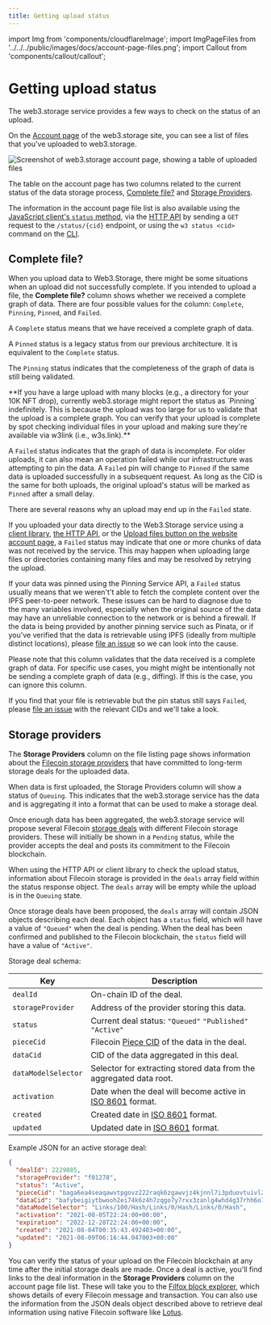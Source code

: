 ```yaml
---
title: Getting upload status
---
```


import Img from 'components/cloudflareImage';
import ImgPageFiles from '../../../public/images/docs/account-page-files.png';
import Callout from 'components/callout/callout';

# Getting upload status

The web3.storage service provides a few ways to check on the status of an upload.

On the [Account page](https://web3.storage/account) of the web3.storage site, you can see a list of files that you've uploaded to web3.storage.

<Img src={ImgPageFiles} alt="Screenshot of web3.storage account page, showing a table of uploaded files" />

The table on the account page has two columns related to the current status of the data storage process, [Complete file?](#complete) and [Storage Providers](#storage-providers).

The information in the account page file list is also available using the [JavaScript client's `status` method][client-js-check], via the [HTTP API][client-http] by sending a `GET` request to the `/status/{cid}` endpoint, or using the `w3 status <cid>` command on the [CLI](https://github.com/web3-storage/web3.storage/tree/main/packages/w3#readme).

## Complete file?

When you upload data to Web3.Storage, there might be some situations when an upload did not successfully complete. If you intended to upload a file, the **Complete file?** column shows whether we received a complete graph of data. There are four possible values for the column: `Complete`, `Pinning`, `Pinned`, and `Failed`.

A `Complete` status means that we have received a complete graph of data.

A `Pinned` status is a legacy status from our previous architecture. It is equivalent to the `Complete` status.

The `Pinning` status indicates that the completeness of the graph of data is still being validated.

<Callout emoji="!">
**If you have a large upload with many blocks (e.g., a directory for your 10K NFT drop), currently web3.storage might report the status as `Pinning` indefinitely. This is because the upload was too large for us to validate that the upload is a complete graph. You can verify that your upload is complete by spot checking individual files in your upload and making sure they're available via w3link (i.e., w3s.link).**
</Callout>

A `Failed` status indicates that the graph of data is incomplete. For older uploads, it can also mean an operation failed while our infrastructure was attempting to pin the data. A `Failed` pin will change to `Pinned` if the same data is uploaded successfully in a subsequent request. As long as the CID is the same for both uploads, the original upload's status will be marked as `Pinned` after a small delay.

There are several reasons why an upload may end up in the `Failed` state.

If you uploaded your data directly to the Web3.Storage service using a [client library][client-js], [the HTTP API][client-http], or the [Upload files button on the website account page][upload-page], a `Failed` status may indicate that one or more chunks of data was not received by the service. This may happen when uploading large files or directories containing many files and may be resolved by retrying the upload.

If your data was pinned using the Pinning Service API, a `Failed` status usually means that we weren't't able to fetch the complete content over the IPFS peer-to-peer network. These issues can be hard to diagnose due to the many variables involved, especially when the original source of the data may have an unreliable connection to the network or is behind a firewall. If the data is being provided by another pinning service such as Pinata, or if you've verified that the data is retrievable using IPFS (ideally from multiple distinct locations), please [file an issue][new-issue] so we can look into the cause.

Please note that this column validates that the data received is a complete graph of data. For specific use cases, you might might be intentionally not be sending a complete graph of data (e.g., diffing). If this is the case, you can ignore this column.

If you find that your file is retrievable but the pin status still says `Failed`, please [file an issue][new-issue] with the relevant CIDs and we'll take a look.

## Storage providers

The **Storage Providers** column on the file listing page shows information about the [Filecoin storage providers][fil-docs-storage-providers] that have committed to long-term storage deals for the uploaded data.

When data is first uploaded, the Storage Providers column will show a status of `Queuing`. This indicates that the web3.storage service has the data and is aggregating it into a format that can be used to make a storage deal.

Once enough data has been aggregated, the web3.storage service will propose several Filecoin [storage deals][fil-docs-deals] with different Filecoin storage providers. These will initially be shown in a `Pending` status, while the provider accepts the deal and posts its commitment to the Filecoin blockchain.

When using the HTTP API or client library to check the upload status, information about Filecoin storage is provided in the `deals` array field within the status response object. The `deals` array will be empty while the upload is in the `Queuing` state.

Once storage deals have been proposed, the `deals` array will contain JSON objects describing each deal. Each object has a `status` field, which will have a value of `"Queued"` when the deal is pending. When the deal has been confirmed and published to the Filecoin blockchain, the `status` field will have a value of `"Active"`.

Storage deal schema:

| Key                 | Description                                                                                           |
| ------------------- | ----------------------------------------------------------------------------------------------------- |
| `dealId`            | On-chain ID of the deal.                                                                              |
| `storageProvider`   | Address of the provider storing this data.                                                            |
| `status`            | Current deal status: `"Queued"` `"Published"` `"Active"`                                              |
| `pieceCid`          | Filecoin [Piece CID](https://spec.filecoin.io/systems/filecoin_files/piece/) of the data in the deal. |
| `dataCid`           | CID of the data aggregated in this deal.                                                              |
| `dataModelSelector` | Selector for extracting stored data from the aggregated data root.                                    |
| `activation`        | Date when the deal will become active in [ISO 8601](https://en.wikipedia.org/wiki/ISO_8601) format.   |
| `created`           | Created date in [ISO 8601](https://en.wikipedia.org/wiki/ISO_8601) format.                            |
| `updated`           | Updated date in [ISO 8601](https://en.wikipedia.org/wiki/ISO_8601) format.                            |

Example JSON for an active storage deal:

```json
{
  "dealId": 2229885,
  "storageProvider": "f01278",
  "status": "Active",
  "pieceCid": "baga6ea4seaqawvtpgovz222raqk6zgawvjz4kjnnl7i3pduovtuivl2qxokoaji",
  "dataCid": "bafybeigiytbwooh2ei74k6z4h7zqgo7y7rxx3zanlg4whd4g37rhh6o74m",
  "dataModelSelector": "Links/100/Hash/Links/0/Hash/Links/0/Hash",
  "activation": "2021-08-05T22:24:00+00:00",
  "expiration": "2022-12-28T22:24:00+00:00",
  "created": "2021-08-04T00:35:43.492403+00:00",
  "updated": "2021-08-09T06:16:44.047003+00:00"
}
```

You can verify the status of your upload on the Filecoin blockchain at any time after the initial storage deals are made. Once a deal is active, you'll find links to the deal information in the **Storage Providers** column on the account page file list. These will take you to the [Filfox block explorer](https://filfox.info/), which shows details of every Filecoin message and transaction. You can also use the information from the JSON deals object described above to retrieve deal information using native Filecoin software like [Lotus](https://lotus.filecoin.io/).

[ipfs-docs-pinning]: https://docs.ipfs.io/how-to/pin-files
[ipfs-cluster]: https://cluster.ipfs.io/
[howto-retrieve]: /docs/how-tos/retrieve
[client-js]: /docs/reference/js-client-library/
[client-js-check]: /docs/reference/js-client-library#check-status
[client-http]: /docs/reference/http-api/
[upload-page]: https://web3.storage/account/
[new-issue]: https://github.com/web3-storage/web3.storage/issues/new?assignees=&labels=kind%2Fbug%2Cneed%2Ftriage&template=bug_report.md&title=
[fil-docs-storage-providers]: https://docs.filecoin.io/storage-provider/
[fil-docs-deals]: https://docs.filecoin.io/storage-provider/how-providing-works/#deals
